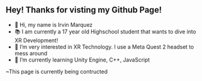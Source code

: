 Hey! Thanks for visting my Github Page!
-
- 👋 Hi, my name is Irvin Marquez
- 📚 I am currently a 17 year old Highschool student that wants to dive into XR Development!
- 👀 I’m very interested in XR Technology. I use a Meta Quest 2 headset to mess around
- 🌱 I’m currently learning Unity Engine, C++, JavaScript

~This page is currently being contructed


<!---
Marq03/Marq03 is a ✨ special ✨ repository because its `README.md` (this file) appears on your GitHub profile.
You can click the Preview link to take a look at your changes.
--->
